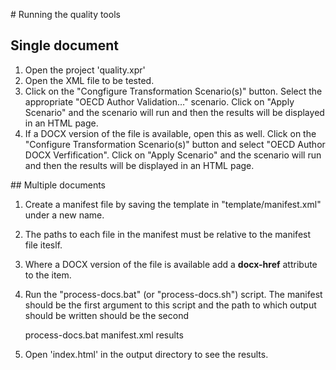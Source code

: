 # Running the quality tools

## Single document

1. Open the project 'quality.xpr'
2. Open the XML file to be tested.
3. Click on the "Congfigure Transformation Scenario(s)" button. Select the appropriate "OECD Author Validation…" scenario. Click on "Apply Scenario" and the scenario will run and then the results will be displayed in an HTML page.
4. If a DOCX version of the file is available, open this as well. Click on the "Configure Transformation Scenario(s)" button and select "OECD Author DOCX Verfification". Click on "Apply Scenario" and the scenario will run and then the results will be displayed in an HTML page.

## Multiple documents

1. Create a  manifest file by saving the template in "template/manifest.xml" under a new name.
2. The paths to each file in the manifest must be relative to the manifest file iteslf.
3. Where a DOCX version of the file is available add a __docx-href__ attribute to the item.
4. Run the "process-docs.bat" (or "process-docs.sh") script. The manifest should be the first argument to this script and the path to which output should be written should be the second

    process-docs.bat manifest.xml results

 5. Open 'index.html' in the output directory to see the results.

